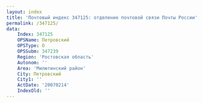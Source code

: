 ```yaml
---
layout: index
title: 'Почтовый индекс 347125: отделение почтовой связи Почты России'
permalink: /347125/
data:
    Index: 347125
    OPSName: Петровский
    OPSType: О
    OPSSubm: 347239
    Region: 'Ростовская область'
    Autonom: ''
    Area: 'Милютинский район'
    City: Петровский
    City1: ''
    ActDate: '20070214'
    IndexOld: ''
---
```

